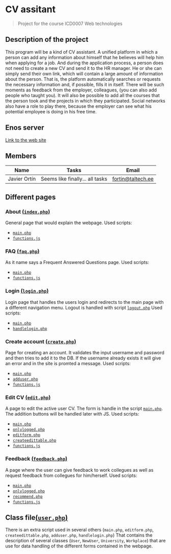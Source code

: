 # CV assitant
> Project for the course ICD0007 Web technologies

## Description of the project
This program will be a kind of CV assistant. A unified platform in which a person can add any information about himself that he believes will help him when applying for a job. And during the application process, a person does not need to create a new CV and send it to the HR manager. He or she can simply send their own link, which will contain a large amount of information about the person. That is, the platform automatically searches or requests the necessary information and, if possible, fills it in itself. There will be such moments as feedback from the employer, colleagues, (you can also add people who taught you). It will also be possible to add all the courses that the person took and the projects in which they participated. Social networks also have a role to play there, because the employer can see what his potential employee is doing in his free time.

## Enos server

[Link to the web site](https://enos.itcollege.ee/~issoys/cv-assistant/index.php)

## Members
|Name|Tasks|Email|
|---|---|---|
|Javier Ortín|Seems like finally... all tasks|<fortin@taltech.ee>|

## Different pages
### About [(```index.php```)](https://enos.itcollege.ee/~issoys/cv-assistant/index.php)
General page that would explain the webpage.
Used scripts:
- [```main.php```](main.php)
- [```functions.js```](functions.js)

### FAQ [(```faq.php```)](https://enos.itcollege.ee/~issoys/cv-assistant/faq.php)
As it name says a Frequent Answered Questions page.
Used scripts:
- [```main.php```](main.php)
- [```functions.js```](functions.js)

### Login [(```login.php```)](https://enos.itcollege.ee/~issoys/cv-assistant/login.php)
Login page that handles the users login and redirects to the main page with a different navigation menu. Logout is handled with script [```logout.php```](logout.php)
Used scripts:
- [```main.php```](main.php)
- [```handlelogin.php```](handlelogin.php)

### Create account [(```create.php```)](https://enos.itcollege.ee/~fortin/cv-assistant/create.php)
Page for creating an account. It validates the input username and password and then tries to add it to the DB. If the username already exists it will give an error and in the site is promted a message.
Used scripts:
- [```main.php```](main.php)
- [```adduser.php```](adduser.php)
- [```functions.js```](functions.js)

### Edit CV [(```edit.php```)](https://enos.itcollege.ee/~issoys/cv-assistant/edit.php)
A page to edit the active user CV. The form is handle in the script [```main.php```](```main.php```). The addition buttons will be handled later with JS.
Used scripts:
- [```main.php```](main.php)
- [```onlylogged.php```](onlylogged.php)
- [```editform.php```](editform.php)
- [```createedittable.php```](createedittable.php)
- [```functions.js```](functions.js)

### Feedback [(```feedback.php```)](feedback.php)
A page where the user can give feedback to work collegues as well as request feedback from collegues for him/herself.
Used scripts:
- [```main.php```](main.php)
- [```onlylogged.php```](onlylogged.php)
- [```recommend.php```](recommend.php)
- [```functions.js```](functions.js)

## Class file[(```user.php```)](user.php)
There is an extra script used in several others (```main.php```, ```editform.php```,  ```createedittable.php```, ```adduser.php```, ```handlelogin.php```) That contains the description of several classes (```User```, ```NewUser```, ```University```, ```Workplace```) that are use for data handling of the different forms contained in the webpage.